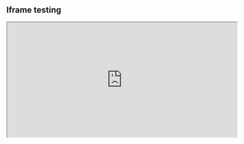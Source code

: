 ## Iframe testing

<iframe width="600" height="300" src="https://jsfiddle.net/Icesofty/hxz3tqo4/embedded/html,result/dark/"></iframe>
